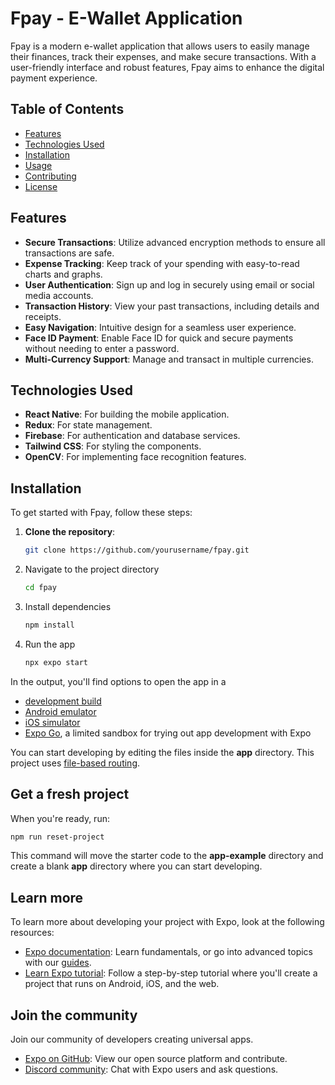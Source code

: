 # Fpay - E-Wallet Application

Fpay is a modern e-wallet application that allows users to easily manage their finances, track their expenses, and make secure transactions. With a user-friendly interface and robust features, Fpay aims to enhance the digital payment experience.

## Table of Contents

- [Features](#features)
- [Technologies Used](#technologies-used)
- [Installation](#installation)
- [Usage](#usage)
- [Contributing](#contributing)
- [License](#license)

## Features

- **Secure Transactions**: Utilize advanced encryption methods to ensure all transactions are safe.
- **Expense Tracking**: Keep track of your spending with easy-to-read charts and graphs.
- **User Authentication**: Sign up and log in securely using email or social media accounts.
- **Transaction History**: View your past transactions, including details and receipts.
- **Easy Navigation**: Intuitive design for a seamless user experience.
- **Face ID Payment**: Enable Face ID for quick and secure payments without needing to enter a password.
- **Multi-Currency Support**: Manage and transact in multiple currencies.

## Technologies Used

- **React Native**: For building the mobile application.
- **Redux**: For state management.
- **Firebase**: For authentication and database services.
- **Tailwind CSS**: For styling the components.
- **OpenCV**: For implementing face recognition features.

## Installation

To get started with Fpay, follow these steps:

1. **Clone the repository**:

   ```bash
   git clone https://github.com/yourusername/fpay.git
   ```

2. Navigate to the project directory
    ```bash
    cd fpay
    ```

3. Install dependencies
    ```bash
    npm install
    ```

4. Run the app
    ```bash
    npx expo start
    ```


In the output, you'll find options to open the app in a

- [development build](https://docs.expo.dev/develop/development-builds/introduction/)
- [Android emulator](https://docs.expo.dev/workflow/android-studio-emulator/)
- [iOS simulator](https://docs.expo.dev/workflow/ios-simulator/)
- [Expo Go](https://expo.dev/go), a limited sandbox for trying out app development with Expo

You can start developing by editing the files inside the **app** directory. This project uses [file-based routing](https://docs.expo.dev/router/introduction).

## Get a fresh project

When you're ready, run:

```bash
npm run reset-project
```

This command will move the starter code to the **app-example** directory and create a blank **app** directory where you can start developing.

## Learn more

To learn more about developing your project with Expo, look at the following resources:

- [Expo documentation](https://docs.expo.dev/): Learn fundamentals, or go into advanced topics with our [guides](https://docs.expo.dev/guides).
- [Learn Expo tutorial](https://docs.expo.dev/tutorial/introduction/): Follow a step-by-step tutorial where you'll create a project that runs on Android, iOS, and the web.

## Join the community

Join our community of developers creating universal apps.

- [Expo on GitHub](https://github.com/expo/expo): View our open source platform and contribute.
- [Discord community](https://chat.expo.dev): Chat with Expo users and ask questions.
